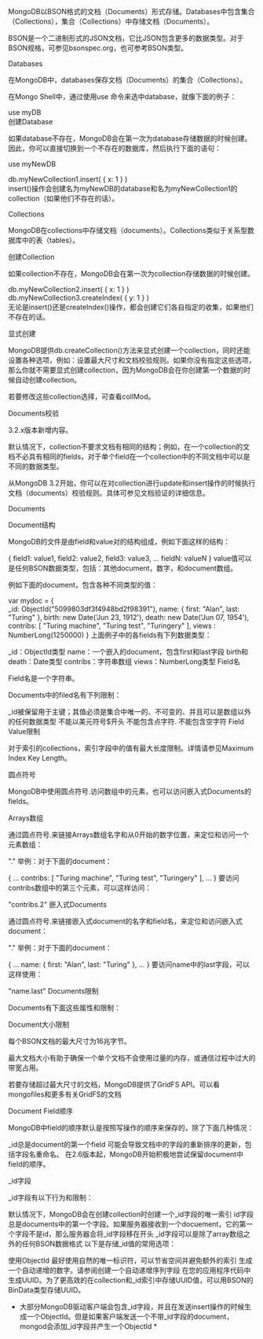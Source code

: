 MongoDB以BSON格式的文档（Documents）形式存储。Databases中包含集合（Collections），集合（Collections）中存储文档（Documents）。

BSON是一个二进制形式的JSON文档，它比JSON包含更多的数据类型。对于BSON规格，可参见bsonspec.org，也可参考BSON类型。

Databases

在MongoDB中，databases保存文档（Documents）的集合（Collections）。

在Mongo Shell中，通过使用use <db>命令来选中database，就像下面的例子：

use myDB  
创建Database

如果database不存在，MongoDB会在第一次为database存储数据的时候创建。因此，你可以直接切换到一个不存在的数据库，然后执行下面的语句：

use myNewDB

db.myNewCollection1.insert( { x: 1 } )  
insert()操作会创建名为myNewDB的database和名为myNewCollection1的collection（如果他们不存在的话）。

Collections

MongoDB在collections中存储文档（documents）。Collections类似于关系型数据库中的表（tables）。

创建Collection

如果collection不存在，MongoDB会在第一次为collection存储数据的时候创建。

db.myNewCollection2.insert( { x: 1 } )  
db.myNewCollection3.createIndex( { y: 1 } )  
无论是insert()还是createIndex()操作，都会创建它们各自指定的收集，如果他们不存在的话。

显式创建

MongoDB提供db.createCollection()方法来显式创建一个collection，同时还能设置各种选项，例如：设置最大尺寸和文档校验规则。如果你没有指定这些选项，那么你就不需要显式创建collection，因为MongoDB会在你创建第一个数据的时候自动创建collection。

若要修改这些collection选择，可查看collMod。

Documents校验

3.2.x版本新增内容。

默认情况下，collection不要求文档有相同的结构；例如，在一个collection的文档不必具有相同的fields，对于单个field在一个collection中的不同文档中可以是不同的数据类型。

从MongoDB 3.2开始，你可以在对collection进行update和insert操作的时候执行文档（documents）校验规则。具体可参见文档验证的详细信息。

Documents

Document结构

MongoDB的文件是由field和value对的结构组成，例如下面这样的结构：

{
   field1: value1,
   field2: value2,
   field3: value3,
   ...
   fieldN: valueN
}
value值可以是任何BSON数据类型，包括：其他document，数字，和document数组。

例如下面的document，包含各种不同类型的值：

var mydoc = {  
    _id: ObjectId("5099803df3f4948bd2f98391"),
    name: { 
        first: "Alan", last: "Turing" 
    },
    birth: new Date('Jun 23, 1912'),
    death: new Date('Jun 07, 1954'),
    contribs: [ "Turing machine", "Turing test", "Turingery" ],
    views : NumberLong(1250000)
}
上面例子中的各fields有下列数据类型：

_id：ObjectId类型
name：一个嵌入的document，包含first和last字段
birth和death：Date类型
contribs：字符串数组
views：NumberLong类型
Field名

Field名是一个字符串。

Documents中的filed名有下列限制：

_id被保留用于主键；其值必须是集合中唯一的、不可变的、并且可以是数组以外的任何数据类型
不能以美元符号$开头
不能包含点字符.
不能包含空字符
Field Value限制

对于索引的collections，索引字段中的值有最大长度限制。详情请参见Maximum Index Key Length。

圆点符号

MongoDB中使用圆点符号.访问数组中的元素，也可以访问嵌入式Documents的fields。

Arrays数组

通过圆点符号.来链接Arrays数组名字和从0开始的数字位置，来定位和访问一个元素数组：

"<array>.<index>"
举例：对于下面的document：

{
   ...
   contribs: [ "Turing machine", "Turing test", "Turingery" ],
   ...
}
要访问contribs数组中的第三个元素，可以这样访问：

"contribs.2"
嵌入式Documents

通过圆点符号.来链接嵌入式document的名字和field名，来定位和访问嵌入式document：

"<embedded document>.<field>"
举例：对于下面的document：

{
   ...
   name: { first: "Alan", last: "Turing" },
   ...
}
要访问name中的last字段，可以这样使用：

"name.last"
Documents限制

Documents有下面这些属性和限制：

Document大小限制

每个BSON文档的最大尺寸为16兆字节。

最大文档大小有助于确保一个单个文档不会使用过量的内存，或通信过程中过大的带宽占用。

若要存储超过最大尺寸的文档，MongoDB提供了GridFS API。可以看mongofiles和更多有关GridFS的文档

Document Field顺序

MongoDB中field的顺序默认是按照写操作的顺序来保存的，除了下面几种情况：

_id总是document的第一个field
可能会导致文档中的字段的重新排序的更新，包括字段名重命名。
在2.6版本起，MongoDB开始积极地尝试保留document中field的顺序。

_id字段

_id字段有以下行为和限制：

默认情况下，MongoDB会在创建collection时创建一个_id字段的唯一索引
id字段总是documents中的第一个字段。如果服务器接收到一个docuement，它的第一个字段不是id，那么服务器会将_id字段移在开头
_id字段可以是除了array数组之外的任何BSON数据格式
以下是存储_id值的常用选项：

使用ObjectId
最好使用自然的唯一标识符，可以节省空间并避免额外的索引
生成一个自动递增的数字。请参阅创建一个自动递增序列字段
在您的应用程序代码中生成UUID。为了更高效的在collection和_id索引中存储UUID值，可以用BSON的BinData类型存储UUID。
* 大部分MongoDB驱动客户端会包含_id字段，并且在发送insert操作的时候生成一个ObjectId。但是如果客户端发送一个不带_id字段的document，mongod会添加_id字段并产生一个ObjectId *